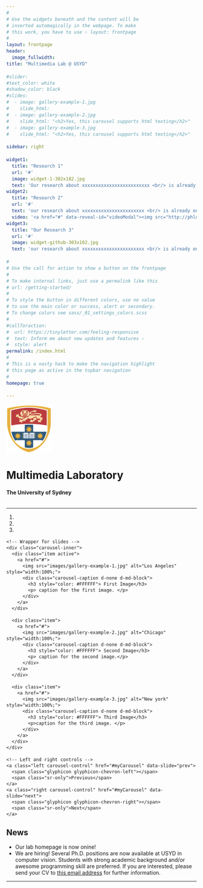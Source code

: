 ```yaml
---
#
# Use the widgets beneath and the content will be
# inserted automagically in the webpage. To make
# this work, you have to use › layout: frontpage
#
layout: frontpage
header:
  image_fullwidth:
title: "Multimedia Lab @ USYD"

#slider:
#text_color: white
#shadow_color: black
#slides: 
#  - image: gallery-example-1.jpg
#    slide_html:
#  - image: gallery-example-2.jpg
#    slide_html: "<h2>Yes, this carousel supports html texting</h2>"
#  - image: gallery-example-3.jpg
#    slide_html: "<h2>Yes, this carousel supports html texting</h2>"

sidebar: right

widget1:
  title: "Research 1"
  url: '#'
  image: widget-1-302x182.jpg
  text: 'Our research about xxxxxxxxxxxxxxxxxxxxxxxxx <br/> is already online!'
widget2:
  title: "Research 2"
  url: '#'
  text: 'our research about xxxxxxxxxxxxxxxxxxxxxxx <br/> is already online!'
  video: '<a href="#" data-reveal-id="videoModal"><img src="http://phlow.github.io/feeling-responsive/images/start-video-feeling-responsive-302x182.jpg" width="302" height="182" alt=""/></a>'
widget3:
  title: "Our Research 3"
  url: '#'
  image: widget-github-303x182.jpg
  text: 'our research about xxxxxxxxxxxxxxxxxxxxxxx <br/> is already online!'

#
# Use the call for action to show a button on the frontpage
#
# To make internal links, just use a permalink like this
# url: /getting-started/
#
# To style the button in different colors, use no value
# to use the main color or success, alert or secondary.
# To change colors see sass/_01_settings_colors.scss
#
#callforaction:
#  url: https://tinyletter.com/feeling-responsive
#  text: Inform me about new updates and features ›
#  style: alert
permalink: /index.html
#
# This is a nasty hack to make the navigation highlight
# this page as active in the topbar navigation
#
homepage: true

---
```


<!-- Logo & header -->
<div class="row" style="margin-top: 15px">
  <div class="column medium-2">
    <img src="assets/img/favicon-usyd.png" width="120" height="128">
  </div>
  <div class="column medium-offset-1 medium-9">
    <div class="row">
      <h1> Multimedia Laboratory </h1>
    </div>
    <div class="row">
      <h4> The University of Sydney</h4>
    </div>
  </div>
    
</div>

--- 

<!-- carrousel -->

<div id="myCarousel" class="carousel slide" data-ride="carousel">
    <!-- Indicators -->
    <ol class="carousel-indicators">
      <li data-target="#myCarousel" data-slide-to="0" class="active"></li>
      <li data-target="#myCarousel" data-slide-to="1"></li>
      <li data-target="#myCarousel" data-slide-to="2"></li>
    </ol>

    <!-- Wrapper for slides -->
    <div class="carousel-inner">
      <div class="item active">
        <a href="#">
          <img src="images/gallery-example-1.jpg" alt="Los Angeles" style="width:100%;">
          <div class="carousel-caption d-none d-md-block">
            <h3 style="color: #FFFFFF"> First Image</h3>
            <p> caption for the first image. </p>
          </div>
        </a>
      </div>

      <div class="item">
        <a href="#">
          <img src="images/gallery-example-2.jpg" alt="Chicago" style="width:100%;">
          <div class="carousel-caption d-none d-md-block">
            <h3 style="color: #FFFFFF"> Second Image</h3>
            <p> caption for the second image.</p>
          </div>
        </a>
      </div>
    
      <div class="item">
        <a href="#">
          <img src="images/gallery-example-3.jpg" alt="New york" style="width:100%;">
          <div class="carousel-caption d-none d-md-block">
            <h3 style="color: #FFFFFF"> Third Image</h3>
            <p>caption for the third image. </p>
          </div>
        </a>
      </div>
    </div>

    <!-- Left and right controls -->
    <a class="left carousel-control" href="#myCarousel" data-slide="prev">
      <span class="glyphicon glyphicon-chevron-left"></span>
      <span class="sr-only">Previous</span>
    </a>
    <a class="right carousel-control" href="#myCarousel" data-slide="next">
      <span class="glyphicon glyphicon-chevron-right"></span>
      <span class="sr-only">Next</span>
    </a>
</div>


## News
- Our lab homepage is now onine!
- We are hiring! Several Ph.D. positions are now available at USYD in computer vision. Students with strong academic background and/or awesome programming skill are preferred. If you are interested,  please send your CV to [this email address]("mailto:wanli.ouyang@sydney.edu.au") for further information.

---
